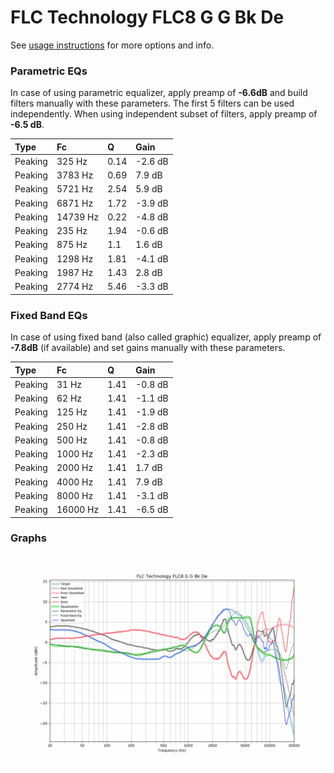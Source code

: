 # FLC Technology FLC8 G G Bk De
See [usage instructions](https://github.com/jaakkopasanen/AutoEq#usage) for more options and info.

### Parametric EQs
In case of using parametric equalizer, apply preamp of **-6.6dB** and build filters manually
with these parameters. The first 5 filters can be used independently.
When using independent subset of filters, apply preamp of **-6.5 dB**.

| Type    | Fc       |    Q | Gain    |
|:--------|:---------|:-----|:--------|
| Peaking | 325 Hz   | 0.14 | -2.6 dB |
| Peaking | 3783 Hz  | 0.69 | 7.9 dB  |
| Peaking | 5721 Hz  | 2.54 | 5.9 dB  |
| Peaking | 6871 Hz  | 1.72 | -3.9 dB |
| Peaking | 14739 Hz | 0.22 | -4.8 dB |
| Peaking | 235 Hz   | 1.94 | -0.6 dB |
| Peaking | 875 Hz   | 1.1  | 1.6 dB  |
| Peaking | 1298 Hz  | 1.81 | -4.1 dB |
| Peaking | 1987 Hz  | 1.43 | 2.8 dB  |
| Peaking | 2774 Hz  | 5.46 | -3.3 dB |

### Fixed Band EQs
In case of using fixed band (also called graphic) equalizer, apply preamp of **-7.8dB**
(if available) and set gains manually with these parameters.

| Type    | Fc       |    Q | Gain    |
|:--------|:---------|:-----|:--------|
| Peaking | 31 Hz    | 1.41 | -0.8 dB |
| Peaking | 62 Hz    | 1.41 | -1.1 dB |
| Peaking | 125 Hz   | 1.41 | -1.9 dB |
| Peaking | 250 Hz   | 1.41 | -2.8 dB |
| Peaking | 500 Hz   | 1.41 | -0.8 dB |
| Peaking | 1000 Hz  | 1.41 | -2.3 dB |
| Peaking | 2000 Hz  | 1.41 | 1.7 dB  |
| Peaking | 4000 Hz  | 1.41 | 7.9 dB  |
| Peaking | 8000 Hz  | 1.41 | -3.1 dB |
| Peaking | 16000 Hz | 1.41 | -6.5 dB |

### Graphs
![](./FLC%20Technology%20FLC8%20G%20G%20Bk%20De.png)